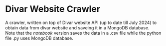 # Divar Website Crawler
A crawler, written on top of Divar website API (up to date till July 2024) to obtain data from divar website and saveing it in a MongoDB database.  
Note that the _notebook_ version saves the data in a .csv file while the python file .py uses MongoDB database.
